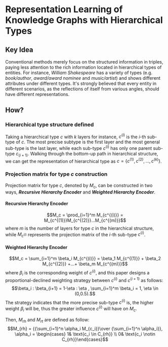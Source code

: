 # Representation Learning of Knowledge Graphs with Hierarchical Types  

## Key Idea  
Conventional methods merely focus on the structured information in triples, paying less attention to the rich information located in hierarchical types of entities.  For instance, *William Shakespeare* has a variety of types (e.g. *book/author*, *award/award nominee* and *music/artist*) and shows different attributes under different types. It's strongly believed that every entity in different scenarios, as the reflections of itself from various angles, should have different representations.  

## How?  
### Hierarchical type structure defined  
Taking a hierarchical type $c$ with $k$ layers for instance, $c^{(i)}$ is the *i*-th sub-type of $c$. The most precise subtype is the first layer and the most general sub-type is the last layer, while each sub-type $c^{(i)}$ has only one parent sub-type $c_{(i+1)}$. Walking through the bottom-up path in hierarchical structure, we can get the representation of hierarchical type as $c = \{ c^{(1)}, c^{(2)}, ..., c^{(k)}\}$.  
### Projection matrix for type $c$ construction  
Projection matrix for type $c$, denoted by $M_c$, can be constructed in two ways, ***Recursive Hierarchy Encoder*** and ***Weighted Hierarchy Encoder***.  
#### Recursive Hierarchy Encoder
$$M_c = \prod_{i=1}^m M_{c^{(i)}} = M_{c^{(1)}}M_{c^{(2)}}...M_{c^{(m)}}$$
where $m$ is the number of layers for type $c$ in the hierarchical structure, while $M_{c^{(i)}}$ represents the projection matrix of the *i*-th sub-type $c^(i)$.  
#### Weighted Hierarchy Encoder
$$M_c = \sum_{i=1}^m \beta_i M_{c^{(i)}} = \beta_1 M_{c^{(1)}} + \beta_2 M_{c^{(2)}} +...+ \beta_m M_{c^{(m)}}$$
where $\beta_i$ is the corresponding weight of $c^{(i)}$, and this paper designs a proportional-declined weighting strategy between $c^{(i)}$ and $c^{(i+1)}$ as follows:$$\beta_i : \beta_{i+1} = 1-\eta : \eta , \sum_{i=1}^m \beta_i = 1, \eta \in (0,0.5).$$ The strategy indicates that the more precise sub-type $c^{(i)}$ is, the higher weight $\beta_i$ will be, thus the greater influence $c^{(i)}$ will have on $M_c$.  

Then, $M_{rh}$ and $M_{rt}$ are defined as follow:
$$M_{rh} = {{\sum_{i=1}^n \alpha_i M_{c_i}}\over {\sum_{i=1}^n \alpha_i}}, \alpha_i = \begin{cases} 1& \text{c_i \in C_{rh}} \\ 0& \text{c_i \notin C_{rh}}\end{cases}$$
